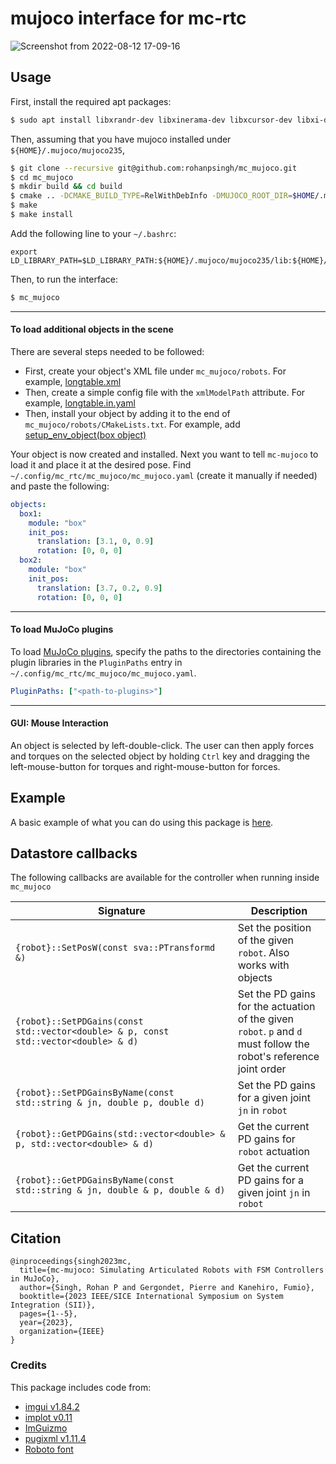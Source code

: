 # mujoco interface for mc-rtc

![Screenshot from 2022-08-12 17-09-16](https://user-images.githubusercontent.com/16384313/188832982-1a1263e4-ce33-4dc7-804a-589d151670b3.png)

## Usage

First, install the required apt packages:

```sh
$ sudo apt install libxrandr-dev libxinerama-dev libxcursor-dev libxi-dev libglew-dev
```

Then, assuming that you have mujoco installed under `${HOME}/.mujoco/mujoco235`,

```sh
$ git clone --recursive git@github.com:rohanpsingh/mc_mujoco.git
$ cd mc_mujoco
$ mkdir build && cd build
$ cmake .. -DCMAKE_BUILD_TYPE=RelWithDebInfo -DMUJOCO_ROOT_DIR=$HOME/.mujoco/mujoco235
$ make
$ make install
```

Add the following line to your `~/.bashrc`:

```
export LD_LIBRARY_PATH=$LD_LIBRARY_PATH:${HOME}/.mujoco/mujoco235/lib:${HOME}/.mujoco/mujoco235/bin
```

Then, to run the interface:

```sh
$ mc_mujoco
```

---

#### To load additional objects in the scene

There are several steps needed to be followed:

- First, create your object's XML file under `mc_mujoco/robots`. For example, [longtable.xml](robots/longtable.xml)
- Then, create a simple config file with the `xmlModelPath` attribute. For example, [longtable.in.yaml](robots/longtable.in.yaml)
- Then, install your object by adding it to the end of `mc_mujoco/robots/CMakeLists.txt`. For example, add [setup_env_object(box object)](robots/CMakeLists.txt#L15)

Your object is now created and installed. Next you want to tell `mc-mujoco` to load it and place it at the desired pose.
Find `~/.config/mc_rtc/mc_mujoco/mc_mujoco.yaml` (create it manually if needed) and paste the following:

```yaml
objects:
  box1:
    module: "box"
    init_pos:
      translation: [3.1, 0, 0.9]
      rotation: [0, 0, 0]
  box2:
    module: "box"
    init_pos:
      translation: [3.7, 0.2, 0.9]
      rotation: [0, 0, 0]
```

---

#### To load MuJoCo plugins

To load [MuJoCo plugins](https://mujoco.readthedocs.io/en/latest/programming/extension.html#engine-plugins), specify the paths to the directories containing the plugin libraries in the `PluginPaths` entry in `~/.config/mc_rtc/mc_mujoco/mc_mujoco.yaml`.

```yaml
PluginPaths: ["<path-to-plugins>"]
```

---

#### GUI: Mouse Interaction

An object is selected by left-double-click. The user can then apply forces and torques on the selected object by holding `Ctrl` key and dragging the left-mouse-button for torques and right-mouse-button for forces.

## Example

A basic example of what you can do using this package is [here](https://github.com/rohanpsingh/grasp-fsm-sample-controller).

## Datastore callbacks

The following callbacks are available for the controller when running inside `mc_mujoco`

| Signature                                                                           | Description                                                                                                        |
| ----------------------------------------------------------------------------------- | ------------------------------------------------------------------------------------------------------------------ |
| `{robot}::SetPosW(const sva::PTransformd &)`                                         | Set the position of the given `robot`. Also works with objects                                                     |
| `{robot}::SetPDGains(const std::vector<double> & p, const std::vector<double> & d)` | Set the PD gains for the actuation of the given `robot`. `p` and `d` must follow the robot's reference joint order |
| `{robot}::SetPDGainsByName(const std::string & jn, double p, double d)`             | Set the PD gains for a given joint `jn` in `robot`                                                                 |
| `{robot}::GetPDGains(std::vector<double> & p, std::vector<double> & d)`             | Get the current PD gains for `robot` actuation                                                                     |
| `{robot}::GetPDGainsByName(const std::string & jn, double & p, double & d)`         | Get the current PD gains for a given joint `jn` in `robot`                                                         |

## Citation

```
@inproceedings{singh2023mc,
  title={mc-mujoco: Simulating Articulated Robots with FSM Controllers in MuJoCo},
  author={Singh, Rohan P and Gergondet, Pierre and Kanehiro, Fumio},
  booktitle={2023 IEEE/SICE International Symposium on System Integration (SII)},
  pages={1--5},
  year={2023},
  organization={IEEE}
}
```

### Credits

This package includes code from:

- [imgui v1.84.2](https://github.com/ocornut/imgui/)
- [implot v0.11](https://github.com/epezent/implot)
- [ImGuizmo](https://github.com/CedricGuillemet/ImGuizmo)
- [pugixml v1.11.4](https://github.com/zeux/pugixml)
- [Roboto font](https://github.com/googlefonts/roboto)
